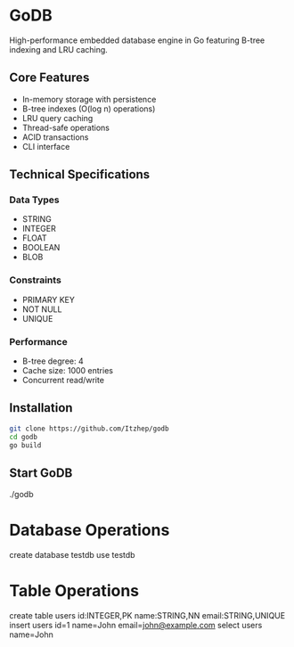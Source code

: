 # GoDB

High-performance embedded database engine in Go featuring B-tree indexing and LRU caching.

## Core Features

- In-memory storage with persistence
- B-tree indexes (O(log n) operations)
- LRU query caching
- Thread-safe operations
- ACID transactions
- CLI interface

## Technical Specifications

### Data Types
- STRING
- INTEGER
- FLOAT
- BOOLEAN
- BLOB

### Constraints
- PRIMARY KEY
- NOT NULL
- UNIQUE

### Performance
- B-tree degree: 4
- Cache size: 1000 entries
- Concurrent read/write

## Installation

```bash
git clone https://github.com/Itzhep/godb
cd godb
go build
```
## Start GoDB
./godb

# Database Operations
create database testdb
use testdb

# Table Operations
create table users id:INTEGER,PK name:STRING,NN email:STRING,UNIQUE
insert users id=1 name=John email=john@example.com
select users name=John